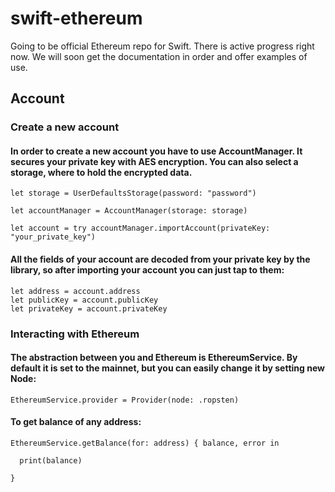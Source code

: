 # swift-ethereum

Going to be official Ethereum repo for Swift. There is active progress right now. We will soon get the documentation in order and offer examples of use.

## Account

### Create a new account

#### In order to create a new account you have to use AccountManager. It secures your private key with AES encryption. You can also select a storage, where to hold the encrypted data.

    let storage = UserDefaultsStorage(password: "password")
        
    let accountManager = AccountManager(storage: storage)
        
    let account = try accountManager.importAccount(privateKey: "your_private_key")

#### All the fields of your account are decoded from your private key by the library, so after importing your account you can just tap to them:

    let address = account.address
    let publicKey = account.publicKey
    let privateKey = account.privateKey

### Interacting with Ethereum

#### The abstraction between you and Ethereum is EthereumService. By default it is set to the mainnet, but you can easily change it by setting new Node:

    EthereumService.provider = Provider(node: .ropsten)

#### To get balance of any address:

    EthereumService.getBalance(for: address) { balance, error in

      print(balance)

    }